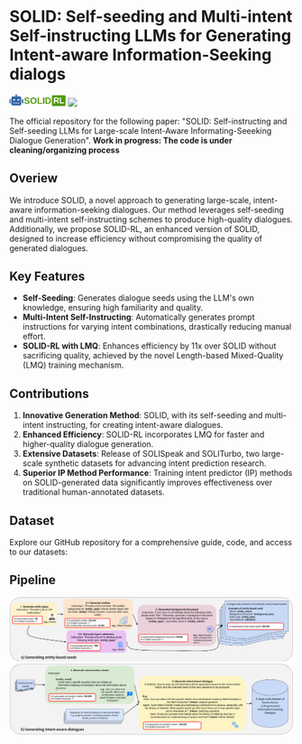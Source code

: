 # SOLID: Self-seeding and Multi-intent Self-instructing LLMs for Generating Intent-aware Information-Seeking dialogs
<img src= "./figures/solid_logov5.png" width=100px></img>
[![](https://img.shields.io/badge/Language-English-brightgreen)](https://github.com/arian-askari/SOLID)

The official repository for the following paper: "SOLID: Self-instructing and Self-seeding LLMs for Large-scale Intent-Aware Informating-Seeeking Dialogue Generation".  **Work in progress: The code is under cleaning/organizing process**

## Overiew
We introduce SOLID, a novel approach to generating large-scale, intent-aware information-seeking dialogues. Our method leverages self-seeding and multi-intent self-instructing schemes to produce high-quality dialogues. Additionally, we propose SOLID-RL, an enhanced version of SOLID, designed to increase efficiency without compromising the quality of generated dialogues.

## Key Features

- **Self-Seeding**: Generates dialogue seeds using the LLM's own knowledge, ensuring high familiarity and quality.
- **Multi-Intent Self-Instructing**: Automatically generates prompt instructions for varying intent combinations, drastically reducing manual effort.
- **SOLID-RL with LMQ**: Enhances efficiency by 11x over SOLID without sacrificing quality, achieved by the novel Length-based Mixed-Quality (LMQ) training mechanism.

## Contributions

1. **Innovative Generation Method**: SOLID, with its self-seeding and multi-intent instructing, for creating intent-aware dialogues.
2. **Enhanced Efficiency**: SOLID-RL incorporates LMQ for faster and higher-quality dialogue generation.
3. **Extensive Datasets**: Release of SOLISpeak and SOLITurbo, two large-scale synthetic datasets for advancing intent prediction research.
4. **Superior IP Method Performance**: Training intent predictor (IP) methods on SOLID-generated data significantly improves effectiveness over traditional human-annotated datasets.

## Dataset
Explore our GitHub repository for a comprehensive guide, code, and access to our datasets:


## Pipeline
<img src="./figures/SOLID_pipeline.svg">


